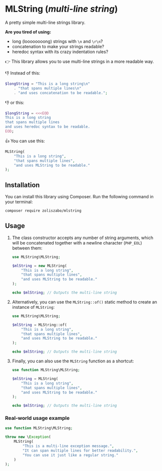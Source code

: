 # MLString (_multi-line string_)

A pretty simple multi-line strings library.

**Are you tired of using:**
* long (loooooooong) strings with `\n` and `\r\n`?
* concatenation to make your strings readable?
* heredoc syntax with its crazy indentation rules?

👉 This library allows you to use multi-line strings in a more readable way.

👎 Instead of this:

```php
$longString = "This is a long string\n"
    . "that spans multiple lines\n"
    . "and uses concatenation to be readable.";
```

👎 or this:

```php
$longString = <<<EOD
This is a long string
that spans multiple lines
and uses heredoc syntax to be readable.
EOD;
```

👍 You can use this:

```php
MLString(
    "This is a long string",
    "that spans multiple lines",
    "and uses MLString to be readable."
);
```

## Installation
You can install this library using Composer. Run the following command in your terminal:

```bash
composer require zoliszabo/mlstring
```

## Usage

1. The class constructor accepts any number of string arguments, which will be concatenated together with a newline character (`PHP_EOL`) between them:

    ```php
    use MLString\MLString;

    $mlString = new MLString(
        "This is a long string",
        "that spans multiple lines",
        "and uses MLString to be readable."
    );

    echo $mlString; // Outputs the multi-line string
    ```

2. Alternatively, you can use the `MLString::of()` static method to create an instance of `MLString`:

    ```php
    use MLString\MLString;

    $mlString = MLString::of(
        "This is a long string",
        "that spans multiple lines",
        "and uses MLString to be readable."
    );

    echo $mlString; // Outputs the multi-line string
    ```

3. Finally, you can also use the `MLString` function as a shortcut:

    ```php
    use function MLString\MLString;

    $mlString = MLString(
        "This is a long string",
        "that spans multiple lines",
        "and uses MLString to be readable."
    );

    echo $mlString; // Outputs the multi-line string
    ```

### Real-world usage example

```php
use function MLString\MLString;

throw new \Exception(
    MLString(
        "This is a multi-line exception message.",
        "It can span multiple lines for better readability.",
        "You can use it just like a regular string."
    )
);
```
